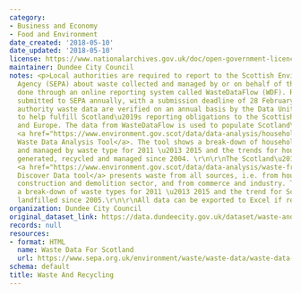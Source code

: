 ```yaml
---
category:
- Business and Economy
- Food and Environment
date_created: '2018-05-10'
date_updated: '2018-05-10'
license: https://www.nationalarchives.gov.uk/doc/open-government-licence/version/3/
maintainer: Dundee City Council
notes: <p>Local authorities are required to report to the Scottish Environmental Protection
  Agency (SEPA) about waste collected and managed by or on behalf of them. This is
  done through an online reporting system called WasteDataFlow (WDF). Reports are
  submitted to SEPA annually, with a submission deadline of 28 February.  \r\n\r\nLocal
  authority waste data are verified on an annual basis by the Data Unit and are used
  to help fulfill Scotland\u2019s reporting obligations to the Scottish Government
  and Europe. The data from WasteDataFlow is used to populate Scotland\u2019s Environment
  <a href="https://www.environment.gov.scot/data/data-analysis/household-waste/">Household
  Waste Data Analysis Tool</a>. The tool shows a break-down of household waste generated
  and managed by waste type for 2011 \u2013 2015 and the trends for household waste
  generated, recycled and managed since 2004. \r\n\r\nThe Scotland\u2019s Environment
  <a href="https://www.environment.gov.scot/data/data-analysis/waste-from-all-sources/">Waste
  Discover Data tool</a> presents waste from all sources, i.e. from households, the
  construction and demolition sector, and from commerce and industry. The tool shows
  a break-down of waste types for 2011 \u2013 2015 and the trend for Scottish waste
  landfilled since 2005.\r\n\r\nAll data can be exported to Excel if required.</p>
organization: Dundee City Council
original_dataset_link: https://data.dundeecity.gov.uk/dataset/waste-and-recycling
records: null
resources:
- format: HTML
  name: Waste Data For Scotland
  url: https://www.sepa.org.uk/environment/waste/waste-data/waste-data-reporting/waste-data-for-scotland/
schema: default
title: Waste And Recycling
---
```

